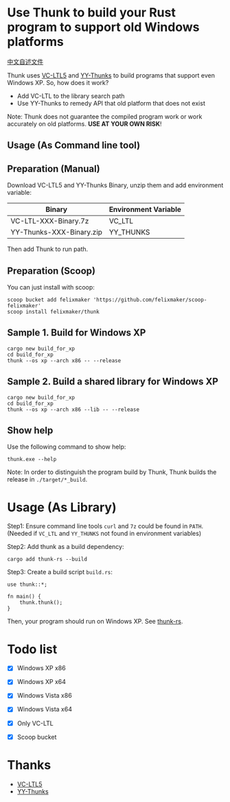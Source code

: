 # Use Thunk to build your Rust program to support old Windows platforms

[中文自述文件](./readme-chinese.md)

Thunk uses [VC-LTL5](https://github.com/Chuyu-Team/VC-LTL5) and [YY-Thunks](https://github.com/Chuyu-Team/YY-Thunks) to build programs that support even Windows XP. So, how does it work?

 - Add VC-LTL to the library search path
 - Use YY-Thunks to remedy API that old platform that does not exist

Note: Thunk does not guarantee the compiled program work or work accurately on old platforms. **USE AT YOUR OWN RISK**!

## Usage (As Command line tool)

## Preparation (Manual)

Download VC-LTL5 and YY-Thunks Binary, unzip them and add environment variable:

| Binary | Environment Variable |
| --- | ---|
| VC-LTL-XXX-Binary.7z | VC_LTL |
| YY-Thunks-XXX-Binary.zip | YY_THUNKS |

Then add Thunk to run path. 

## Preparation (Scoop)

You can just install with scoop:

```
scoop bucket add felixmaker 'https://github.com/felixmaker/scoop-felixmaker'
scoop install felixmaker/thunk
```

## Sample 1. Build for Windows XP

```
cargo new build_for_xp
cd build_for_xp
thunk --os xp --arch x86 -- --release
```

## Sample 2. Build a shared library for Windows XP

```
cargo new build_for_xp
cd build_for_xp
thunk --os xp --arch x86 --lib -- --release
```

## Show help

Use the following command to show help:

```
thunk.exe --help
```

Note: In order to distinguish the program build by Thunk, Thunk builds the release in `./target/*_build`.

# Usage (As Library)

Step1: Ensure command line tools `curl` and `7z` could be found in `PATH`. (Needed if `VC_LTL` and `YY_THUNKS` not found in environment variables)

Step2: Add thunk as a build dependency:

```
cargo add thunk-rs --build
```

Step3: Create a build script `build.rs`:

```
use thunk::*;

fn main() {
    thunk.thunk();
}
```

Then, your program should run on Windows XP. See [thunk-rs](./thunk-rs/README.md).

# Todo list

 - [x] Windows XP x86
 - [x] Windows XP x64
 - [x] Windows Vista x86
 - [x] Windows Vista x64
 - [x] Only VC-LTL
 - [x] Scoop bucket


# Thanks
 
 - [VC-LTL5](https://github.com/Chuyu-Team/VC-LTL5)
 - [YY-Thunks](https://github.com/Chuyu-Team/YY-Thunks)

